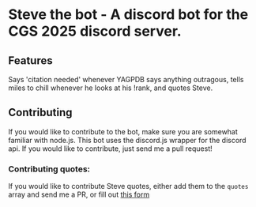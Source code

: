 # Steve the bot - A discord bot for the CGS 2025 discord server.
## Features   
Says 'citation needed' whenever YAGPDB says anything outragous, tells miles to chill whenever he looks at his !rank, and quotes Steve.

## Contributing   
If you would like to contribute to the bot, make sure you are somewhat familiar with node.js. This bot uses the discord.js wrapper for the discord api. If you would like to contribute, just send me a pull request!

### Contributing quotes:  
If you would like to contribute Steve quotes, either add them to the `quotes` array and send me a PR, or fill out [this form](https://forms.gle/xu6HuagzRK1uWvyC9)
